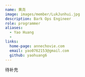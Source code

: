 ```yaml
---
name: 黄尧
image: images/member/LukJunhui.jpg
description: Bark Ops Engineer
role: programmer
aliases:
  - Yao Huang
  - 
links:
  home-page: annechovie.com
  email: yao0762153@gmail.com
  github: yaohuang6
---
```


待补充
